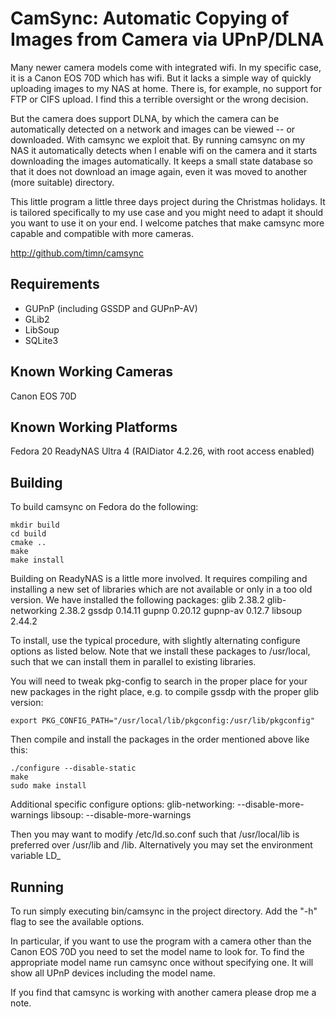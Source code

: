 
CamSync: Automatic Copying of Images from Camera via UPnP/DLNA
==============================================================

Many newer camera models come with integrated wifi. In my specific case, it is a Canon EOS 70D which has wifi. But it lacks a simple way of quickly uploading images to my NAS at home. There is, for example, no support for FTP or CIFS upload. I find this a terrible oversight or the wrong decision.

But the camera does support DLNA, by which the camera can be automatically detected on a network and images can be viewed -- or downloaded. With camsync we exploit that. By running camsync on my NAS it automatically detects when I enable wifi on the camera and it starts downloading the images automatically. It keeps a small state database so that it does not download an image again, even it was moved to another (more suitable) directory.

This little program a little three days project during the Christmas holidays. It is tailored specifically to my use case and you might need to adapt it should you want to use it on your end. I welcome patches that make camsync more capable and compatible with more cameras.

http://github.com/timn/camsync

Requirements
------------
- GUPnP (including GSSDP and GUPnP-AV)
- GLib2
- LibSoup
- SQLite3


Known Working Cameras
---------------------
Canon EOS 70D


Known Working Platforms
-----------------------
Fedora 20
ReadyNAS Ultra 4 (RAIDiator 4.2.26, with root access enabled)


Building
--------
To build camsync on Fedora do the following:
```
mkdir build
cd build
cmake ..
make
make install
```

Building on ReadyNAS is a little more involved. It requires compiling and installing a new set of libraries which are not available or only in a too old version. We have installed the following packages:
glib	    	2.38.2
glib-networking 2.38.2
gssdp		0.14.11
gupnp 		0.20.12
gupnp-av 	0.12.7
libsoup		2.44.2

To install, use the typical procedure, with slightly alternating configure options as listed below. Note that we install these packages to /usr/local, such that we can install them in parallel to existing libraries.

You will need to tweak pkg-config to search in the proper place for your new packages in the right place, e.g. to compile gssdp with the proper glib version:
```
export PKG_CONFIG_PATH="/usr/local/lib/pkgconfig:/usr/lib/pkgconfig"
```
Then compile and install the packages in the order mentioned above like this:
```
./configure --disable-static
make
sudo make install
```
Additional specific configure options:
glib-networking: --disable-more-warnings
libsoup: --disable-more-warnings

Then you may want to modify /etc/ld.so.conf such that /usr/local/lib is preferred over /usr/lib and /lib. Alternatively you may set the environment variable LD_

Running
-------
To run simply executing bin/camsync in the project directory. Add the "-h" flag to see the available options.

In particular, if you want to use the program with a camera other than the Canon EOS 70D you need to set the model name to look for. To find the appropriate model name run camsync once without specifying one. It will show all UPnP devices including the model name.

If you find that camsync is working with another camera please drop me a note.

